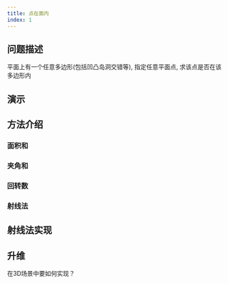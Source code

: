 ```yaml
---
title: 点在面内
index: 1
---
```


## 问题描述

平面上有一个任意多边形(包括凹凸岛洞交错等), 指定任意平面点, 求该点是否在该多边形内

## 演示

<PinP />

## 方法介绍

### 面积和

### 夹角和

### 回转数

### 射线法

## 射线法实现

## 升维

在3D场景中要如何实现？



<script lang="ts">
import PinP from './components/PinP.vue'

export default { components: { PinP } }
</script>
